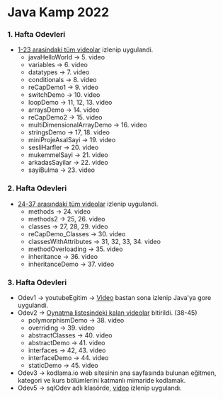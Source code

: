 # Java Kamp 2022

### 1. Hafta Odevleri
* [1-23 arasindaki tüm videolar](https://www.youtube.com/watch?v=a8Fe2qbnYDM&list=PLqG356ExoxZUGwbqoJEKSMnaxVJe4Uvf8&index=2) izlenip uygulandi.
   * javaHelloWorld -> 5. video
   * variables -> 6. video
   * datatypes -> 7. video
   * conditionals -> 8. video
   * reCapDemo1 -> 9. video
   * switchDemo -> 10. video
   * loopDemo -> 11, 12, 13. video
   * arraysDemo -> 14. video
   * reCapDemo2 -> 15. video
   * multiDimensionalArrayDemo -> 16. video
   * stringsDemo -> 17, 18. video
   * miniProjeAsalSayi -> 19. video
   * sesliHarfler -> 20. video
   * mukemmelSayi -> 21. video
   * arkadasSayilar -> 22. video
   * sayiBulma -> 23. video
### 2. Hafta Odevleri 
* [24-37 arasındaki tüm videolar](https://www.youtube.com/watch?v=a8Fe2qbnYDM&list=PLqG356ExoxZUGwbqoJEKSMnaxVJe4Uvf8&index=2) izlenip uygulandi.
  * methods -> 24. video
  * methods2 -> 25, 26. video
  * classes -> 27, 28, 29. video
  * reCapDemo_Classes -> 30. video
  * classesWithAttributes -> 31, 32, 33, 34. video
  * methodOverloading -> 35. video
  * inheritance -> 36. video
  * inheritanceDemo -> 37. video
### 3. Hafta Odevleri
* Odev1 -> youtubeEgitim -> [Video](https://www.youtube.com/watch?v=H3QOQRh8cgk&list=PLqG356ExoxZWfcrBP53Njxir4a-OgqRki&index=2) bastan sona izlenip Java'ya gore uygulandi.
* Odev2 -> [Oynatma listesindeki kalan videolar](https://www.youtube.com/watch?v=uucRtKBo6Yg&list=PLqG356ExoxZUGwbqoJEKSMnaxVJe4Uvf8) bitirildi. (38-45)
  * polymorphismDemo -> 38. video
  * overriding -> 39. video
  * abstractClasses -> 40. video
  * abstractDemo -> 41. video
  * interfaces -> 42, 43. video
  * interfaceDemo -> 44. video
  * staticDemo -> 45. video
* Odev3 -> kodlama.io web sitesinin ana sayfasında bulunan eğitmen, kategori ve kurs bölümlerini katmanlı mimaride kodlamak.
* Odev5 -> sqlOdev adlı klasörde, [video](https://www.youtube.com/watch?v=r_pbdopB4LU&list=PLqG356ExoxZVN7rC0KmMo0lvECK97VRZg&index=6) izlenip uygulandı.
